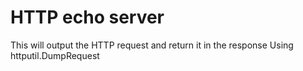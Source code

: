 # HTTP echo server

This will output the HTTP request and return it in the response
Using httputil.DumpRequest
